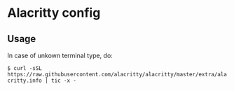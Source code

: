 # Alacritty config

## Usage

In case of unkown terminal type, do:

`$ curl -sSL https://raw.githubusercontent.com/alacritty/alacritty/master/extra/alacritty.info | tic -x -`
